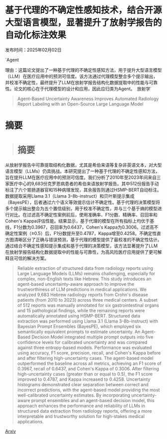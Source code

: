 # 基于代理的不确定性感知技术，结合开源大型语言模型，显著提升了放射学报告的自动化标注效果

发布时间：2025年02月02日

`Agent

理由：这篇论文提出了一种基于代理的不确定性感知方法，用于提升大型语言模型（LLM）在医疗应用中的预测可信度。该方法通过代理模型整合多个提示输出，并校准不确定性，最终提升了LLM在放射学报告结构化数据提取中的性能与可靠性。论文的核心在于代理模型的设计和应用，因此应归类为Agent。` `放射学`

> Agent-Based Uncertainty Awareness Improves Automated Radiology Report Labeling with an Open-Source Large Language Model

# 摘要

> # 摘要
从放射学报告中可靠提取结构化数据，尤其是希伯来语等复杂非英语文本，对大型语言模型（LLMs）仍具挑战。本研究提出了一种基于代理的不确定性感知方法，旨在提升LLM在医疗应用中的预测可信度。我们分析了2010年至2023年间来自三家医疗中心的9,683份克罗恩病患者的希伯来语放射学报告。其中512份报告手动标注了六个胃肠道器官和15种病理发现，其余报告则通过HSMP-BERT自动标注。数据提取采用Llama 3.1（Llama 3-8b-instruct）和贝叶斯提示集成（BayesPE），后者通过六个语义等效提示估计不确定性。基于代理的决策模型将多个提示输出整合为五个置信级别，用于校准不确定性，并与三个基于熵的模型进行对比。在过滤高不确定性案例前后，使用准确率、F1分数、精确率、召回率和Cohen's Kappa评估性能。结果显示，基于代理的模型在所有指标上均优于基线，F1分数为0.3967，召回率为0.6437，Cohen's Kappa为0.3006。过滤高不确定性案例（≥0.5）后，F1分数提升至0.4787，Kappa增至0.4258。不确定性直方图清晰区分了正确与错误预测，基于代理的模型提供了最校准的不确定性估计。通过结合不确定性感知提示集成和基于代理的决策模型，该方法显著提升了LLM在放射学报告结构化数据提取中的性能与可靠性，为高风险医疗应用提供了更可解释且可信的解决方案。

> Reliable extraction of structured data from radiology reports using Large Language Models (LLMs) remains challenging, especially for complex, non-English texts like Hebrew. This study introduces an agent-based uncertainty-aware approach to improve the trustworthiness of LLM predictions in medical applications. We analyzed 9,683 Hebrew radiology reports from Crohn's disease patients (from 2010 to 2023) across three medical centers. A subset of 512 reports was manually annotated for six gastrointestinal organs and 15 pathological findings, while the remaining reports were automatically annotated using HSMP-BERT. Structured data extraction was performed using Llama 3.1 (Llama 3-8b-instruct) with Bayesian Prompt Ensembles (BayesPE), which employed six semantically equivalent prompts to estimate uncertainty. An Agent-Based Decision Model integrated multiple prompt outputs into five confidence levels for calibrated uncertainty and was compared against three entropy-based models. Performance was evaluated using accuracy, F1 score, precision, recall, and Cohen's Kappa before and after filtering high-uncertainty cases. The agent-based model outperformed the baseline across all metrics, achieving an F1 score of 0.3967, recall of 0.6437, and Cohen's Kappa of 0.3006. After filtering high-uncertainty cases (greater than or equal to 0.5), the F1 score improved to 0.4787, and Kappa increased to 0.4258. Uncertainty histograms demonstrated clear separation between correct and incorrect predictions, with the agent-based model providing the most well-calibrated uncertainty estimates. By incorporating uncertainty-aware prompt ensembles and an agent-based decision model, this approach enhances the performance and reliability of LLMs in structured data extraction from radiology reports, offering a more interpretable and trustworthy solution for high-stakes medical applications.

[Arxiv](https://arxiv.org/abs/2502.01691)